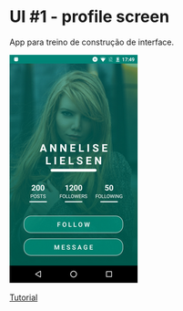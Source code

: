 # UI #1 - profile screen

App para treino de construção de interface.

![Alt text](/mini_screenshot.png?raw=true)

[Tutorial](https://www.youtube.com/watch?v=5YJ3GZnDOh8&t=0s&list=WL&index=32)
